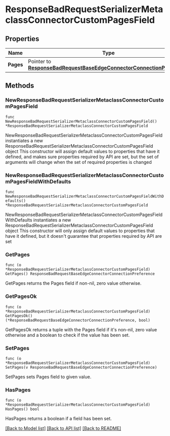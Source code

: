 # ResponseBadRequestSerializerMetaclassConnectorCustomPagesField

## Properties

Name | Type | Description | Notes
------------ | ------------- | ------------- | -------------
**Pages** | Pointer to [**ResponseBadRequestBaseEdgeConnectorConnectionPreference**](ResponseBadRequestBaseEdgeConnectorConnectionPreference.md) |  | [optional] 

## Methods

### NewResponseBadRequestSerializerMetaclassConnectorCustomPagesField

`func NewResponseBadRequestSerializerMetaclassConnectorCustomPagesField() *ResponseBadRequestSerializerMetaclassConnectorCustomPagesField`

NewResponseBadRequestSerializerMetaclassConnectorCustomPagesField instantiates a new ResponseBadRequestSerializerMetaclassConnectorCustomPagesField object
This constructor will assign default values to properties that have it defined,
and makes sure properties required by API are set, but the set of arguments
will change when the set of required properties is changed

### NewResponseBadRequestSerializerMetaclassConnectorCustomPagesFieldWithDefaults

`func NewResponseBadRequestSerializerMetaclassConnectorCustomPagesFieldWithDefaults() *ResponseBadRequestSerializerMetaclassConnectorCustomPagesField`

NewResponseBadRequestSerializerMetaclassConnectorCustomPagesFieldWithDefaults instantiates a new ResponseBadRequestSerializerMetaclassConnectorCustomPagesField object
This constructor will only assign default values to properties that have it defined,
but it doesn't guarantee that properties required by API are set

### GetPages

`func (o *ResponseBadRequestSerializerMetaclassConnectorCustomPagesField) GetPages() ResponseBadRequestBaseEdgeConnectorConnectionPreference`

GetPages returns the Pages field if non-nil, zero value otherwise.

### GetPagesOk

`func (o *ResponseBadRequestSerializerMetaclassConnectorCustomPagesField) GetPagesOk() (*ResponseBadRequestBaseEdgeConnectorConnectionPreference, bool)`

GetPagesOk returns a tuple with the Pages field if it's non-nil, zero value otherwise
and a boolean to check if the value has been set.

### SetPages

`func (o *ResponseBadRequestSerializerMetaclassConnectorCustomPagesField) SetPages(v ResponseBadRequestBaseEdgeConnectorConnectionPreference)`

SetPages sets Pages field to given value.

### HasPages

`func (o *ResponseBadRequestSerializerMetaclassConnectorCustomPagesField) HasPages() bool`

HasPages returns a boolean if a field has been set.


[[Back to Model list]](../README.md#documentation-for-models) [[Back to API list]](../README.md#documentation-for-api-endpoints) [[Back to README]](../README.md)


